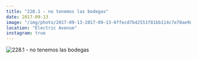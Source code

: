 ```yaml
---
title: "228.1 - no tenemos las bodegas"
date: 2017-09-13
image: "/img/photo/2017-09-13-2017-09-13-8ffecd7b42551f81bb114c7e70ae9d44.jpg"
location: "Electric Avenue"
instagram: true
---
```


![228.1 - no tenemos las bodegas](/img/photo/2017-09-13-2017-09-13-8ffecd7b42551f81bb114c7e70ae9d44.jpg)
